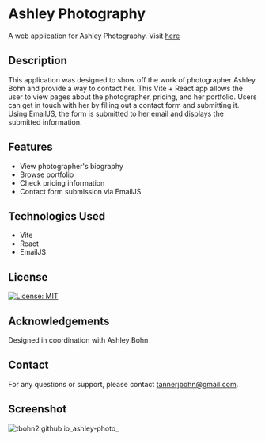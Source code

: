 # Ashley Photography

A web application for Ashley Photography.
Visit [here](https://www.ashleybohnphoto.com/)

## Description

This application was designed to show off the work of photographer Ashley Bohn and provide a way to contact her. This Vite + React app allows the user to view pages about the photographer, pricing, and her portfolio. Users can get in touch with her by filling out a contact form and submitting it. Using EmailJS, the form is submitted to her email and displays the submitted information.

## Features

- View photographer's biography
- Browse portfolio
- Check pricing information
- Contact form submission via EmailJS

## Technologies Used

- Vite
- React
- EmailJS

## License

[![License: MIT](https://img.shields.io/badge/License-MIT-yellow.svg)](https://opensource.org/licenses/MIT)

## Acknowledgements

Designed in coordination with Ashley Bohn

## Contact

For any questions or support, please contact tannerjbohn@gmail.com.

## Screenshot

![tbohn2 github io_ashley-photo_](https://github.com/tbohn2/ashley-photo/assets/124842865/c17493aa-ff0d-4acb-8cce-09db5d36c266)